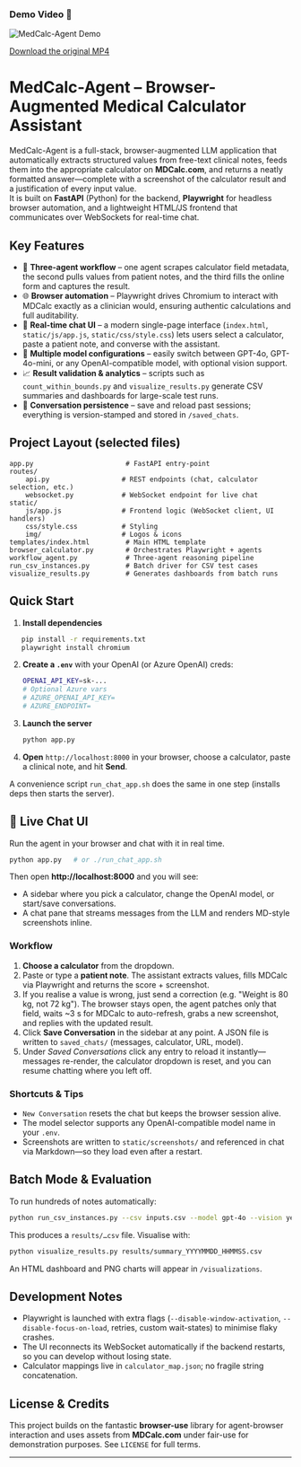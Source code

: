 <!-- Demo GIF inserted -->
### Demo Video 🎥  

![MedCalc-Agent Demo](static/demo.gif)

[Download the original MP4](video3770828466.mp4)

# MedCalc-Agent – Browser-Augmented Medical Calculator Assistant

MedCalc-Agent is a full-stack, browser-augmented LLM application that automatically extracts structured values from free-text clinical notes, feeds them into the appropriate calculator on **MDCalc.com**, and returns a neatly formatted answer—complete with a screenshot of the calculator result and a justification of every input value.  
It is built on **FastAPI** (Python) for the backend, **Playwright** for headless browser automation, and a lightweight HTML/JS frontend that communicates over WebSockets for real-time chat.

## Key Features

* 🔎 **Three-agent workflow** – one agent scrapes calculator field metadata, the second pulls values from patient notes, and the third fills the online form and captures the result.
* 🌐 **Browser automation** – Playwright drives Chromium to interact with MDCalc exactly as a clinician would, ensuring authentic calculations and full auditability.
* 💬 **Real-time chat UI** – a modern single-page interface (`index.html`, `static/js/app.js`, `static/css/style.css`) lets users select a calculator, paste a patient note, and converse with the assistant.
* 🤖 **Multiple model configurations** – easily switch between GPT-4o, GPT-4o-mini, or any OpenAI-compatible model, with optional vision support.
* 📈 **Result validation & analytics** – scripts such as `count_within_bounds.py` and `visualize_results.py` generate CSV summaries and dashboards for large-scale test runs.
* 💾 **Conversation persistence** – save and reload past sessions; everything is version-stamped and stored in `/saved_chats`.

## Project Layout (selected files)

```
app.py                       # FastAPI entry-point
routes/
    api.py                  # REST endpoints (chat, calculator selection, etc.)
    websocket.py            # WebSocket endpoint for live chat
static/
    js/app.js               # Frontend logic (WebSocket client, UI handlers)
    css/style.css           # Styling
    img/                    # Logos & icons
templates/index.html         # Main HTML template
browser_calculator.py        # Orchestrates Playwright + agents
workflow_agent.py            # Three-agent reasoning pipeline
run_csv_instances.py         # Batch driver for CSV test cases
visualize_results.py         # Generates dashboards from batch runs
```

## Quick Start

1. **Install dependencies**
```bash
   pip install -r requirements.txt
   playwright install chromium
   ```
2. **Create a `.env`** with your OpenAI (or Azure OpenAI) creds:
   ```bash
   OPENAI_API_KEY=sk-...
   # Optional Azure vars
   # AZURE_OPENAI_API_KEY=
   # AZURE_ENDPOINT=
   ```
3. **Launch the server**
   ```bash
   python app.py
   ```
4. **Open** `http://localhost:8000` in your browser, choose a calculator, paste a clinical note, and hit **Send**.

A convenience script `run_chat_app.sh` does the same in one step (installs deps then starts the server).

## 🚀 Live Chat UI

Run the agent in your browser and chat with it in real time.

```bash
python app.py   # or ./run_chat_app.sh
```

Then open **http://localhost:8000** and you will see:

* A sidebar where you pick a calculator, change the OpenAI model, or start/save conversations.
* A chat pane that streams messages from the LLM and renders MD-style screenshots inline.

### Workflow

1. **Choose a calculator** from the dropdown.
2. Paste or type a **patient note**. The assistant extracts values, fills MDCalc via Playwright and returns the score + screenshot.
3. If you realise a value is wrong, just send a correction (e.g. "Weight is 80 kg, not 72 kg"). The browser stays open, the agent patches only that field, waits ~3 s for MDCalc to auto-refresh, grabs a new screenshot, and replies with the updated result.
4. Click **Save Conversation** in the sidebar at any point. A JSON file is written to `saved_chats/` (messages, calculator, URL, model).
5. Under *Saved Conversations* click any entry to reload it instantly—messages re-render, the calculator dropdown is reset, and you can resume chatting where you left off.

### Shortcuts & Tips

* `New Conversation` resets the chat but keeps the browser session alive.
* The model selector supports any OpenAI-compatible model name in your `.env`.
* Screenshots are written to `static/screenshots/` and referenced in chat via Markdown—so they load even after a restart.

## Batch Mode & Evaluation

To run hundreds of notes automatically:
```bash
python run_csv_instances.py --csv inputs.csv --model gpt-4o --vision yes
```
This produces a `results/…csv` file.  Visualise with:
```bash
python visualize_results.py results/summary_YYYYMMDD_HHMMSS.csv
```
An HTML dashboard and PNG charts will appear in `/visualizations`.

## Development Notes
* Playwright is launched with extra flags (`--disable-window-activation`, `--disable-focus-on-load`, retries, custom wait-states) to minimise flaky crashes.
* The UI reconnects its WebSocket automatically if the backend restarts, so you can develop without losing state.
* Calculator mappings live in `calculator_map.json`; no fragile string concatenation.

## License & Credits
This project builds on the fantastic **browser-use** library for agent-browser interaction and uses assets from **MDCalc.com** under fair-use for demonstration purposes.  See `LICENSE` for full terms.

---
